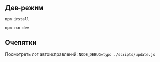 ## Дев-режим

`npm install`

`npm run dev`

## Очепятки

Посмотреть лог автоисправлений: `NODE_DEBUG=typo ./scripts/update.js`